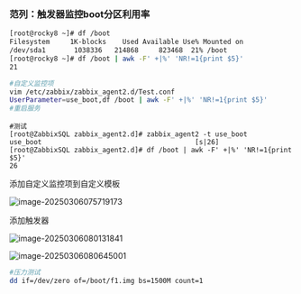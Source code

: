 ### 范列：触发器监控boot分区利用率

```bash
[root@rocky8 ~]# df /boot
Filesystem     1K-blocks    Used Available Use% Mounted on
/dev/sda1       1038336   214868     823468  21% /boot
[root@rocky8 ~]# df /boot | awk -F' +|%' 'NR!=1{print $5}'
21
```

```bash
#自定义监控项
vim /etc/zabbix/zabbix_agent2.d/Test.conf
UserParameter=use_boot,df /boot | awk -F' +|%' 'NR!=1{print $5}'
#重启服务
```

```shell
#测试
[root@ZabbixSQL zabbix_agent2.d]# zabbix_agent2 -t use_boot
use_boot                                      [s|26]
[root@ZabbixSQL zabbix_agent2.d]# df /boot | awk -F' +|%' 'NR!=1{print $5}'
26
```

添加自定义监控项到自定义模板

![image-20250306075719173](C:\Users\冯富江\AppData\Roaming\Typora\typora-user-images\image-20250306075719173.png)

添加触发器

![image-20250306080131841](C:\Users\冯富江\AppData\Roaming\Typora\typora-user-images\image-20250306080131841.png)

![image-20250306080645001](C:\Users\冯富江\AppData\Roaming\Typora\typora-user-images\image-20250306080645001.png)

```bash
#压力测试
dd if=/dev/zero of=/boot/f1.img bs=1500M count=1
```











